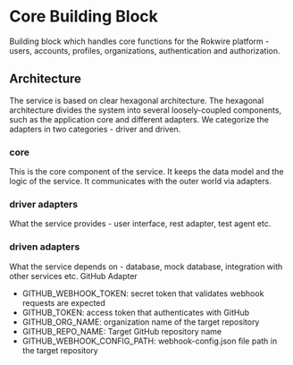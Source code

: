 # Core Building Block
Building block which handles core functions for the Rokwire platform - users, accounts, profiles, organizations, authentication and authorization.

## Architecture
The service is based on clear hexagonal architecture. The hexagonal architecture divides the system into several loosely-coupled components, such as the application core and different adapters. We categorize the adapters in two categories - driver and driven.

### core
This is the core component of the service. It keeps the data model and the logic of the service. It communicates with the outer world via adapters.

### driver adapters
What the service provides - user interface, rest adapter, test agent etc.

### driven adapters
What the service depends on - database, mock database, integration with other services etc.
GitHub Adapter
- GITHUB_WEBHOOK_TOKEN: secret token that validates webhook requests are expected
- GITHUB_TOKEN: access token that authenticates with GitHub
- GITHUB_ORG_NAME: organization name of the target repository
- GITHUB_REPO_NAME: Target GitHub repository name
- GITHUB_WEBHOOK_CONFIG_PATH: webhook-config.json file path in the target repository